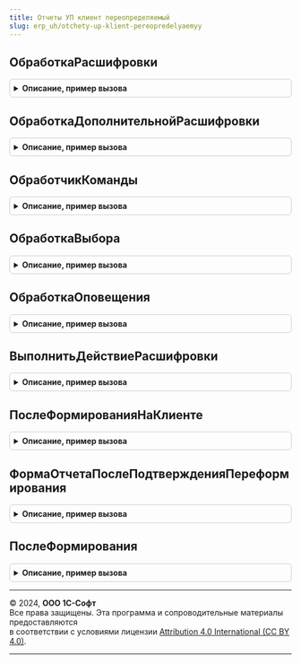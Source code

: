 ```yaml
---
title: Отчеты УП клиент переопределяемый
slug: erp_uh/otchety-up-klient-pereopredelyaemyy
---
```



## ОбработкаРасшифровки
<details style="margin: 1em 0; padding: 0.5em; border: 1px solid #ccc; border-radius: 6px;">

<summary style="font-weight: bold; cursor: pointer;">Описание, пример вызова</summary>

```bsl

// Обработчик расшифровки табличного документа формы отчета.
//
// Параметры:
//  ЭтаФорма - ФормаКлиентскогоПриложения - форма отчета.
//  Элемент     - ПолеФормы        - табличный документ.
//  Расшифровка - Произвольный     - значение расшифровки точки, серии или значения диаграммы.
//  СтандартнаяОбработка - Булево  - признак выполнения стандартной (системной) обработки события.
//
Процедура ОбработкаРасшифровки(ЭтаФорма, Элемент, Расшифровка, СтандартнаяОбработка) Экспорт
```

Пример вызова
```bsl
ОтчетыУПКлиентПереопределяемый.ОбработкаРасшифровки(ЭтаФорма, Элемент, Расшифровка, СтандартнаяОбработка) 
```
</details>

## ОбработкаДополнительнойРасшифровки
<details style="margin: 1em 0; padding: 0.5em; border: 1px solid #ccc; border-radius: 6px;">

<summary style="font-weight: bold; cursor: pointer;">Описание, пример вызова</summary>

```bsl

// Обработчик дополнительной расшифровки (меню табличного документа формы отчета).
//
// Параметры:
//   ЭтаФорма - ФормаКлиентскогоПриложения - форма отчета.
//   Элемент     - ПолеФормы        - табличный документ.
//   Расшифровка - Произвольный     - значение расшифровки точки, серии или значения диаграммы.
//   СтандартнаяОбработка - Булево  - признак выполнения стандартной (системной) обработки события.
//
Процедура ОбработкаДополнительнойРасшифровки(ЭтаФорма, Элемент, Расшифровка, СтандартнаяОбработка) Экспорт
```

Пример вызова
```bsl
ОтчетыУПКлиентПереопределяемый.ОбработкаДополнительнойРасшифровки(ЭтаФорма, Элемент, Расшифровка, СтандартнаяОбработка) 
```
</details>

## ОбработчикКоманды
<details style="margin: 1em 0; padding: 0.5em; border: 1px solid #ccc; border-radius: 6px;">

<summary style="font-weight: bold; cursor: pointer;">Описание, пример вызова</summary>

```bsl

// Обработчик команд, добавленных динамически.
//
// Параметры:
//   ЭтаФорма - ФормаКлиентскогоПриложения - форма отчета.
//   Команда - КомандаФормы - команда, которая была вызвана.
//   Результат - Булево - Истина, если вызов команды обработан.
//
Процедура ОбработчикКоманды(ЭтаФорма, Команда, Результат) Экспорт
```

Пример вызова
```bsl
ОтчетыУПКлиентПереопределяемый.ОбработчикКоманды(ЭтаФорма, Команда, Результат) 
```
</details>

## ОбработкаВыбора
<details style="margin: 1em 0; padding: 0.5em; border: 1px solid #ccc; border-radius: 6px;">

<summary style="font-weight: bold; cursor: pointer;">Описание, пример вызова</summary>

```bsl

// Обработчик результата выбора подчиненной формы.
//
// Параметры:
//   ЭтаФорма       - ФормаКлиентскогоПриложения - форма отчета.
//   ВыбранноеЗначение - Произвольный     - результат выбора в подчиненной форме.
//   ИсточникВыбора    - ФормаКлиентскогоПриложения - форма, где осуществлен выбор.
//   Результат         - Булево           - Истина, если результат выбора обработан.
//
Процедура ОбработкаВыбора(ЭтаФорма, ВыбранноеЗначение, ИсточникВыбора, Результат) Экспорт
```

Пример вызова
```bsl
ОтчетыУПКлиентПереопределяемый.ОбработкаВыбора(ЭтаФорма, ВыбранноеЗначение, ИсточникВыбора, Результат) 
```
</details>

## ОбработкаОповещения
<details style="margin: 1em 0; padding: 0.5em; border: 1px solid #ccc; border-radius: 6px;">

<summary style="font-weight: bold; cursor: pointer;">Описание, пример вызова</summary>

```bsl

// Обработчик оповещения формы отчета.
//
// Параметры:
//   ЭтаФорма - ФормаКлиентскогоПриложения - форма отчета.
//   ИмяСобытия  - Строка           - идентификатор события для принимающих форм.
//   Параметр    - Произвольный     - расширенная информация о событии.
//   Источник    - ФормаКлиентскогоПриложения
//               - Произвольный - источник события.
//   ОповещениеОбработано - Булево - признак того, что событие обработано.
//
Процедура ОбработкаОповещения(ЭтаФорма, ИмяСобытия, Параметр, Источник) Экспорт
```

Пример вызова
```bsl
ОтчетыУПКлиентПереопределяемый.ОбработкаОповещения(ЭтаФорма, ИмяСобытия, Параметр, Источник) 
```
</details>

## ВыполнитьДействиеРасшифровки
<details style="margin: 1em 0; padding: 0.5em; border: 1px solid #ccc; border-radius: 6px;">

<summary style="font-weight: bold; cursor: pointer;">Описание, пример вызова</summary>

```bsl

// Обработчик специальных действий при расшифровке отчетов.
// Например, открытие специализированных форм с параметризацией.
//
//	Параметры:
//		ПараметрыДействия - Структура
//			Имя - Строка - Имя выполняемого действия
//			Заголовок - Строка - Пользовательское представление выполняемого действия
//		ПараметрыРасшифровки - Структура - Параметры, передаваемые в форму.
//
Процедура ВыполнитьДействиеРасшифровки(ПараметрыДействия, ПараметрыРасшифровки) Экспорт
```

Пример вызова
```bsl
ОтчетыУПКлиентПереопределяемый.ВыполнитьДействиеРасшифровки(ПараметрыДействия, ПараметрыРасшифровки) 
```
</details>

## ПослеФормированияНаКлиенте
<details style="margin: 1em 0; padding: 0.5em; border: 1px solid #ccc; border-radius: 6px;">

<summary style="font-weight: bold; cursor: pointer;">Описание, пример вызова</summary>

```bsl

// Метод вызывается из формы отчета после его формирования.
//
//	Параметры:
//		ФормаОтчета - ФормаКлиентскогоПриложения - форма отчета.
//
Процедура ПослеФормированияНаКлиенте(ФормаОтчета) Экспорт
```

Пример вызова
```bsl
ОтчетыУПКлиентПереопределяемый.ПослеФормированияНаКлиенте(ФормаОтчета) 
```
</details>

## ФормаОтчетаПослеПодтвержденияПереформирования
<details style="margin: 1em 0; padding: 0.5em; border: 1px solid #ccc; border-radius: 6px;">

<summary style="font-weight: bold; cursor: pointer;">Описание, пример вызова</summary>

```bsl

// Метод вызывается из формы отчета после его формирования.
//
//	Параметры:
//		Ответ - КодВозвратаДиалога - При варианте "Да" будут выполнено переформирование форм
//		ПараметрыВыполнения - Структура - Содержит в себе перечень форм, которые необходимо переформировать.
//
Процедура ФормаОтчетаПослеПодтвержденияПереформирования(Ответ, ПараметрыВыполнения) Экспорт
```

Пример вызова
```bsl
ОтчетыУПКлиентПереопределяемый.ФормаОтчетаПослеПодтвержденияПереформирования(Ответ, ПараметрыВыполнения) 
```
</details>

## ПослеФормирования
<details style="margin: 1em 0; padding: 0.5em; border: 1px solid #ccc; border-radius: 6px;">

<summary style="font-weight: bold; cursor: pointer;">Описание, пример вызова</summary>

```bsl

// Возникает после окончания формирования отчета.
//
// Параметры:
//   ФормаОтчета - ФормаКлиентскогоПриложения - Форма отчета.
//   ОтчетСформирован - Булево - Истина если отчет был успешно сформирован.
//
Процедура ПослеФормирования(ФормаОтчета, ОтчетСформирован) Экспорт
```

Пример вызова
```bsl
ОтчетыУПКлиентПереопределяемый.ПослеФормирования(ФормаОтчета, ОтчетСформирован) 
```
</details>

---

© 2024, **ООО 1С-Софт**  
Все права защищены. Эта программа и сопроводительные материалы предоставляются  
в соответствии с условиями лицензии [Attribution 4.0 International (CC BY 4.0)](https://creativecommons.org/licenses/by/4.0/legalcode).

---

